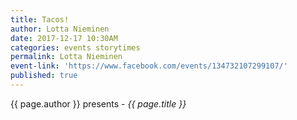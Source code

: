 ```yaml
---
title: Tacos!
author: Lotta Nieminen
date: 2017-12-17 10:30AM
categories: events storytimes
permalink: Lotta Nieminen
event-link: 'https://www.facebook.com/events/134732107299107/'
published: true
---
```

{{ page.author }} presents - *{{ page.title }}*
